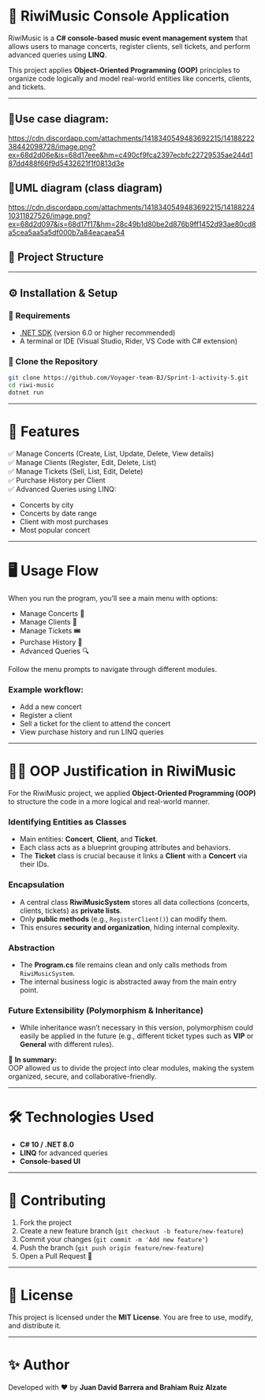 # 🎵 RiwiMusic Console Application

RiwiMusic is a **C# console-based music event management system** that allows users to manage concerts, register clients, sell tickets, and perform advanced queries using **LINQ**.

This project applies **Object-Oriented Programming (OOP)** principles to organize code logically and model real-world entities like concerts, clients, and tickets.

---

## 🔹Use case diagram: 
https://cdn.discordapp.com/attachments/1418340549483692215/1418822238442098728/image.png?ex=68d2d06e&is=68d17eee&hm=c490cf9fca2397ecbfc22729535ae244d187dd488f66f9d5432621f1f0813d3e

## 🔹UML diagram (class diagram)
https://cdn.discordapp.com/attachments/1418340549483692215/1418822410311827526/image.png?ex=68d2d097&is=68d17f17&hm=28c49b1d80be2d876b9ff1452d93ae80cd8a5cea5aa5a5df000b7a84eacaea54

## 📂 Project Structure

---

## ⚙️ Installation & Setup

### 🔹 Requirements
- [.NET SDK](https://dotnet.microsoft.com/download) (version 6.0 or higher recommended)
- A terminal or IDE (Visual Studio, Rider, VS Code with C# extension)

### 🔹 Clone the Repository
```bash
git clone https://github.com/Voyager-team-BJ/Sprint-1-activity-5.git
cd riwi-music
dotnet run
```

---

# 🚀 Features

✅ Manage Concerts (Create, List, Update, Delete, View details)  
✅ Manage Clients (Register, Edit, Delete, List)  
✅ Manage Tickets (Sell, List, Edit, Delete)  
✅ Purchase History per Client  
✅ Advanced Queries using LINQ:  
- Concerts by city  
- Concerts by date range  
- Client with most purchases  
- Most popular concert  

---

# 🖥️ Usage Flow

When you run the program, you’ll see a main menu with options:  

- Manage Concerts 🎤  
- Manage Clients 👤  
- Manage Tickets 🎟️  
- Purchase History 📜  
- Advanced Queries 🔍  

Follow the menu prompts to navigate through different modules.  

### Example workflow:
- Add a new concert  
- Register a client  
- Sell a ticket for the client to attend the concert  
- View purchase history and run LINQ queries  

---

# 🧑‍💻 OOP Justification in RiwiMusic

For the RiwiMusic project, we applied **Object-Oriented Programming (OOP)** to structure the code in a more logical and real-world manner.  

### Identifying Entities as Classes
- Main entities: **Concert**, **Client**, and **Ticket**.  
- Each class acts as a blueprint grouping attributes and behaviors.  
- The **Ticket** class is crucial because it links a **Client** with a **Concert** via their IDs.  

### Encapsulation
- A central class **RiwiMusicSystem** stores all data collections (concerts, clients, tickets) as **private lists**.  
- Only **public methods** (e.g., `RegisterClient()`) can modify them.  
- This ensures **security and organization**, hiding internal complexity.  

### Abstraction
- The **Program.cs** file remains clean and only calls methods from `RiwiMusicSystem`.  
- The internal business logic is abstracted away from the main entry point.  

### Future Extensibility (Polymorphism & Inheritance)
- While inheritance wasn’t necessary in this version, polymorphism could easily be applied in the future (e.g., different ticket types such as **VIP** or **General** with different rules).  

📌 **In summary:**  
OOP allowed us to divide the project into clear modules, making the system organized, secure, and collaborative-friendly.  

---

# 🛠️ Technologies Used

- **C# 10 / .NET 8.0**  
- **LINQ** for advanced queries  
- **Console-based UI**  

---

# 🤝 Contributing

1. Fork the project  
2. Create a new feature branch (`git checkout -b feature/new-feature`)  
3. Commit your changes (`git commit -m 'Add new feature'`)  
4. Push the branch (`git push origin feature/new-feature`)  
5. Open a Pull Request 🎉  

---

# 📜 License

This project is licensed under the **MIT License**. You are free to use, modify, and distribute it.  

---

# ✨ Author

Developed with ❤️ by **Juan David Barrera and Brahiam Ruiz Alzate**
